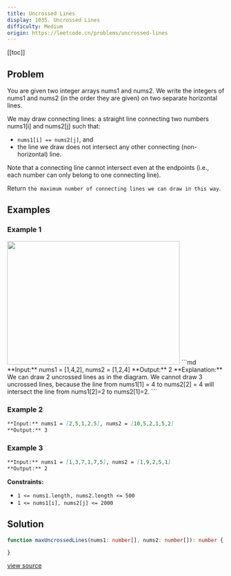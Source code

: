 ```yaml
---
title: Uncrossed Lines
display: 1035. Uncrossed Lines
difficulty: Medium
origin: https://leetcode.cn/problems/uncrossed-lines
---
```


[[toc]]

## Problem

You are given two integer arrays nums1 and nums2. We write the integers of nums1 and nums2 (in the order they are given) on two separate horizontal lines.

We may draw connecting lines: a straight line connecting two numbers nums1[i] and nums2[j] such that:

- <code>nums1[i] == nums2[j]</code>, and
- the line we draw does not intersect any other connecting (non-horizontal) line.

Note that a connecting line cannot intersect even at the endpoints (i.e., each number can only belong to one connecting line).

Return `the maximum number of connecting lines we can draw in this way`.

## Examples

### Example 1

<img alt="" src="https://assets.leetcode.com/uploads/2019/04/26/142.png" style="width: 400px; height: 286px;" />
```md
**Input:** nums1 = [1,4,2], nums2 = [1,2,4]
**Output:** 2
**Explanation:** We can draw 2 uncrossed lines as in the diagram.
We cannot draw 3 uncrossed lines, because the line from nums1[1] = 4 to nums2[2] = 4 will intersect the line from nums1[2]=2 to nums2[1]=2.
```

### Example 2

```md
**Input:** nums1 = [2,5,1,2,5], nums2 = [10,5,2,1,5,2]
**Output:** 3
```

### Example 3

```md
**Input:** nums1 = [1,3,7,1,7,5], nums2 = [1,9,2,5,1]
**Output:** 2
```

**Constraints:**

- <code>1 &lt;= nums1.length, nums2.length &lt;= 500</code>
- <code>1 &lt;= nums1[i], nums2[j] &lt;= 2000</code>

## Solution

```ts
function maxUncrossedLines(nums1: number[], nums2: number[]): number {

}
```

[view source](https://leetcode.cn/problems/uncrossed-lines)
